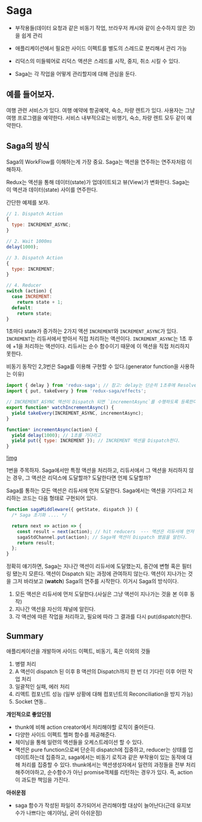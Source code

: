 # Saga

- 부작용들(데이터 요청과 같은 비동기 작업, 브라우저 캐시와 같이 순수하지 않은 것)을 쉽게 관리

- 애플리케이션에서 필요한 사이드 이펙트를 별도의 스레드로 분리해서 관리 가능

- 리덕스의 미들웨어로 리덕스 액션은 스레드를 시작, 중지, 취소 시킬 수 있다.

- Saga는 각 작업을 어떻게 관리할지에 대해 관심을 둔다.

## 예를 들어보자.

여행 관련 서비스가 있다. 여행 예약에 항공예약, 숙소, 차량 렌트가 있다. 사용자는 그냥 여행 프로그램을 예약한다. 서비스 내부적으로는 비행기, 숙소, 차량 렌트 모두 같이 예약한다.

## Saga의 방식

Saga의 WorkFlow를 이해하는게 가장 중요.
Saga는 액션을 연주하는 연주자처럼 이해하자.

Redux는 액션을 통해 데이터(state)가 업데이트되고 뷰(View)가 변화한다.
Saga는 이 액션과 데이터(state) 사이를 연주한다.

간단한 예제를 보자.

```js
// 1. Dispatch Action
{
  type: INCREMENT_ASYNC;
}

// 2. Wait 1000ms
delay(1000);

// 3. Dispatch Action
{
  type: INCREMENT;
}

// 4. Reducer
switch (action) {
  case INCREMENT:
    return state + 1;
  default:
    return state;
}
```

1초마다 state가 증가하는 2가지 액션 `INCREMENT`와 `INCREMENT_ASYNC`가 있다.
`INCREMENT`는 리듀서에서 받아서 직접 처리하는 액션이다.
`INCREMENT_ASYNC`는 1초 후에 +1을 처리하는 액션이다.
리듀서는 순수 함수이기 때문에 이 액션을 직접 처리하지 못한다.

비동기 동작인 2,3번은 Saga를 이용해 구현할 수 있다.(generator function을 사용하는 이유)

```js
import { delay } from 'redux-saga'; // 참고: delay는 단순히 1초후에 Resolve가 되는 Promise다.
import { put, takeEvery } from 'redux-saga/effects';

// INCREMENT_ASYNC 액션이 Dispatch 되면 `incrementAsync`를 수행하도록 등록한다.
export function* watchIncrementAsync() {
  yield takeEvery(INCREMENT_ASYNC, incrementAsync);
}

function* incrementAsync(action) {
  yield delay(1000); // 1초를 기다리고
  yield put({ type: INCREMENT }); // INCREMENT 액션을 Dispatch한다.
}
```

[!img](https://image.toast.com/aaaadh/real/2017/techblog/3%282%29.png)

1번을 주목하자.
Saga에서만 특정 액션을 처리하고, 리듀서에서 그 액션을 처리하지 않는 경우,
그 액션은 리덕스에 도달할까? 도달한다면 언제 도달할까?

Saga를 통하는 모든 액션은 리듀서에 먼저 도달한다.
Saga에서는 액션을 기다리고 처리하는 코드는 다음 형태로 구현되어 있다.

```js
function sagaMiddleware({ getState, dispatch }) {
  /* Saga 초기화 .... */

  return next => action => {
    const result = next(action); // hit reducers  --- 액션은 리듀서에 먼저 도달한다.
    sagaStdChannel.put(action); // Saga에 액션이 Dispatch 됐음을 알린다.
    return result;
  };
}
```

정확히 얘기하면, Saga는 지나간 액션이 리듀서에 도달했는지, 중간에 변형 혹은 필터링 됐는지 모른다.
액션이 Dispatch 되는 과정에 관여하지 않는다.
액션이 지나가는 것을 그저 바라보고 (**watch**) Saga의 연주를 시작한다. 이거시 Saga의 방식이다.

1. 모든 액션은 리듀서에 먼저 도달한다.(사실은 그냥 액션이 지나가는 것을 본 이후 동작)
2. 지나간 액션을 자신의 채널에 알린다.
3. 각 액션에 따른 작업을 처리하고, 필요에 따라 그 결과를 다시 put(dispatch)한다.

## Summary

애플리케이션을 개발하며 사이드 이펙트, 비동기, 혹은 이외의 것들

1. 병렬 처리
2. A 액션이 dispatch 된 이후 B 액션의 Dispatch까지 한 번 더 기다린 이후 어떤 작업 처리
3. 일괄적인 실패, 에러 처리
4. 리액트 컴포넌트 성능 (일부 상황에 대해 컴포넌트의 Reconciliation을 방지 가능)
5. Socket 연동..

**개인적으로 좋았던점**

- thunk에 비해 action creator에서 처리해야할 로직이 줄어든다.
- 다양한 사이드 이펙트 헬퍼 함수를 제공해준다.
- 체이닝을 통해 일련의 액션들을 오케스트레이션 할 수 있다.
- 액션은 pure function으로써 단순히 dispatch에 집중하고, reducer는 상태를 업데이트하는데 집중하고, saga에서는 비동기 로직과 같은 부작용이 있는 동작에 대해 처리를 집중할 수 있다. thunk에서는 액션생성자에서 일련의 과정들을 전부 처리해주어야하고, 순수함수가 아닌 promise객체를 리턴하는 경우가 있다. 즉, action 이 과도한 책임을 가진다.

**아쉬운점**

- saga 함수가 작성된 파일이 추가되어서 관리해야할 대상이 늘어난다(근데 유지보수가 나쁘다는 얘기아님, 굳이 아쉬운점)
